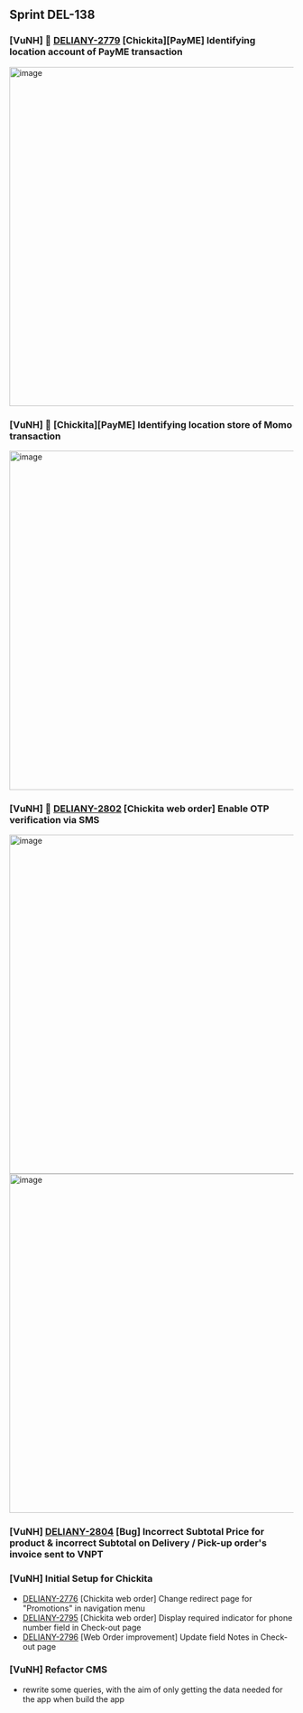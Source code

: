 ## Sprint DEL-138

### [VuNH] 🚀 [DELIANY-2779](https://deliany.youtrack.cloud/issue/DELIANY-2779) [Chickita][PayME] Identifying location account of PayME transaction

  <img width="600" alt="image" src="https://github.com/user-attachments/assets/905857f7-3bbb-465d-8790-7e5e0fa606c2" />

### [VuNH] 🚀 [Chickita][PayME] Identifying location store of Momo transaction

  <img width="600" alt="image" src="https://github.com/user-attachments/assets/96336b61-5247-4fa3-a71f-ea3c6a8c7f5f" />

### [VuNH] 🚀 [DELIANY-2802](https://deliany.youtrack.cloud/issue/DELIANY-2802) [Chickita web order] Enable OTP verification via SMS

  <img width="600" alt="image" src="https://github.com/user-attachments/assets/6be76be2-1453-4bdf-8a64-a9e34f07c8db" />

  <img width="600" alt="image" src="https://github.com/user-attachments/assets/5b0905a7-056a-4659-b860-05c66e3061a9" />

### [VuNH] [DELIANY-2804](https://deliany.youtrack.cloud/issue/DELIANY-2804) [Bug] Incorrect Subtotal Price for product & incorrect Subtotal on Delivery / Pick-up order's invoice sent to VNPT

### [VuNH] Initial Setup for Chickita
  - [DELIANY-2776](https://deliany.youtrack.cloud/issue/DELIANY-2776) [Chickita web order] Change redirect page for "Promotions" in navigation menu
  - [DELIANY-2795](https://deliany.youtrack.cloud/issue/DELIANY-2795) [Chickita web order] Display required indicator for phone number field in Check-out page
  - [DELIANY-2796](https://deliany.youtrack.cloud/issue/DELIANY-2796) [Web Order improvement] Update field Notes in Check-out page

### [VuNH] Refactor CMS
  - rewrite some queries, with the aim of only getting the data needed for the app when build the app

